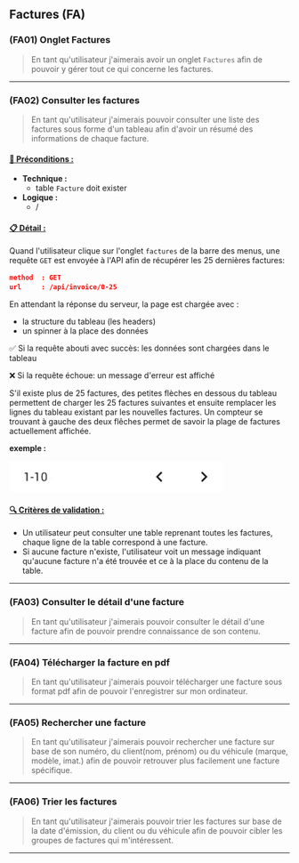 ## Factures (FA)

<!--us-->
<!--title-->
### (FA01) Onglet Factures
<!--/title-->
<!--description-->
> En tant qu'utilisateur j'aimerais avoir un onglet `Factures` afin de pouvoir y gérer tout ce qui concerne les factures.

<!--/description-->
<!--/us-->
---
<!--us-->
<!--title-->
### (FA02) Consulter les factures 
<!--/title-->
<!--description-->
> En tant qu'utilisateur j'aimerais pouvoir consulter une liste des factures sous forme d'un tableau afin d'avoir un résumé des informations de chaque facture. 

#### <u>📌 Préconditions :</u>
- **Technique :**
  <!--checklist: "📌 Préconditions technique"-->
  - table `Facture` doit exister
  <!--/checklist-->
- **Logique :**
  - /

#### <u>📋 Détail :</u>
Quand l'utilisateur clique sur l'onglet `factures` de la barre des menus, une requête `GET` est envoyée à l'API afin de récupérer les 25 dernières factures: 

```json
method  : GET
url     : /api/invoice/0-25
```

En attendant la réponse du serveur, la page est chargée avec :

- la structure du tableau (les headers)
- un spinner à la place des données 

✅ Si la requête abouti avec succès: les données sont chargées dans le tableau

❌ Si la requête échoue: un message d'erreur est affiché

S'il existe plus de 25 factures, des petites flèches en dessous du tableau permettent de charger les 25 factures suivantes et ensuite remplacer les lignes du tableau existant par les nouvelles factures. 
Un compteur se trouvant à gauche des deux flêches permet de savoir la plage de factures actuellement affichée. 

**exemple :**
>
![table navigation](img/mocks/Table_nav.png)

#### <u>🔍 Critères de validation :</u>
<!--checklist: "🔍 Critères de validation"-->
- Un utilisateur peut consulter une table reprenant toutes les factures, chaque ligne de la table correspond à une facture.
- Si aucune facture n'existe, l'utilisateur voit un message indiquant qu'aucune facture n'a été trouvée et ce à la place du contenu de la table.
<!--/checklist-->

<!--/description-->
<!--/us-->
---

### (FA03) Consulter le détail d'une facture
> En tant qu'utilisateur j'aimerais pouvoir consulter le détail d'une facture afin de pouvoir prendre connaissance de son contenu.
  
---

### (FA04) Télécharger la facture en pdf
> En tant qu'utilisateur j'aimerais pouvoir télécharger une facture sous format pdf afin de pouvoir l'enregistrer sur mon ordinateur. 
  
---

### (FA05) Rechercher une facture
> En tant qu'utilisateur j'aimerais pouvoir rechercher une facture sur base de son numéro, du client(nom, prénom) ou du véhicule (marque, modèle, imat.) afin de pouvoir retrouver plus facilement une facture spécifique.
  
---

### (FA06) Trier les factures
> En tant qu'utilisateur j'aimerais pouvoir trier les factures sur base de la date d'émission, du client ou du véhicule afin de pouvoir cibler les groupes de factures qui m'intéressent.
  
---
